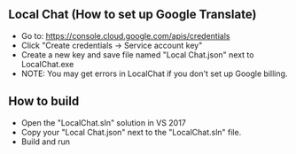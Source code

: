 ## Local Chat (How to set up Google Translate)
* Go to: https://console.cloud.google.com/apis/credentials
* Click "Create credentials -> Service account key"
* Create a new key and save file named "Local Chat.json" next to LocalChat.exe
* NOTE: You may get errors in LocalChat if you don't set up Google billing.

## How to build
* Open the "LocalChat.sln" solution in VS 2017
* Copy your "Local Chat.json" next to the "LocalChat.sln" file.
* Build and run